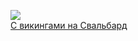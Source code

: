 ![](/books/prose_history/Мария%20Васильевна%20Семенова/С%20викингами%20на%20Свальбард.jpg)  
[С викингами на Свальбард](/books/prose_history/Мария%20Васильевна%20Семенова/С%20викингами%20на%20Свальбард)
